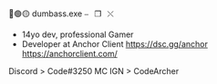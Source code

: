 🔴🟢🟡    dumbass.exe     ⎯⠀❐⠀⤬
 - 14yo dev, professional Gamer
 - Developer at Anchor Client
https://dsc.gg/anchor
https://anchorclient.com/

Discord > Code#3250
MC IGN > CodeArcher
